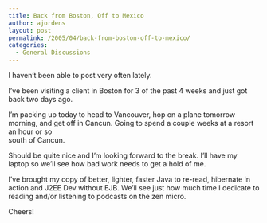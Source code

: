 ```yaml
---
title: Back from Boston, Off to Mexico
author: ajordens
layout: post
permalink: /2005/04/back-from-boston-off-to-mexico/
categories:
  - General Discussions
---
```

I haven&#8217;t been able to post very often lately.

I&#8217;ve been visiting a client in Boston for 3 of the past 4 weeks and just got back two days ago.

I&#8217;m packing up today to head to Vancouver, hop on a plane tomorrow morning, and get off in Cancun. Going to spend a couple weeks at a resort an hour or so  
south of Cancun.

Should be quite nice and I&#8217;m looking forward to the break. I&#8217;ll have my laptop so we&#8217;ll see how bad work needs to get a hold of me.

I&#8217;ve brought my copy of better, lighter, faster Java to re-read, hibernate in action and J2EE Dev without EJB. We&#8217;ll see just how much time I dedicate to  
reading and/or listening to podcasts on the zen micro.

Cheers!